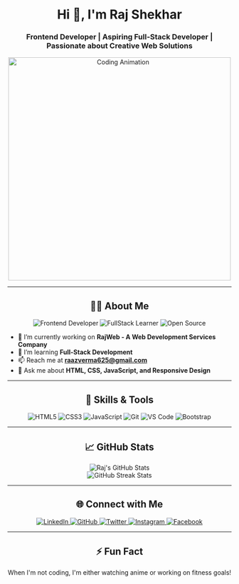 <h1 align="center">Hi 👋, I'm Raj Shekhar</h1>
<h3 align="center">Frontend Developer | Aspiring Full-Stack Developer | Passionate about Creative Web Solutions</h3>

<p align="center">
  <img src="https://media.giphy.com/media/qgQUggAC3Pfv687qPC/giphy.gif" alt="Coding Animation" width="500"/>
</p>


---

<h2 align="center">👨‍💻 About Me</h2>
<p align="center">
  <img src="https://img.shields.io/badge/Frontend%20Developer-%23008cff.svg?&style=for-the-badge&logo=html5&logoColor=white" alt="Frontend Developer"/>
  <img src="https://img.shields.io/badge/FullStack%20Learner-%23e100ff.svg?&style=for-the-badge&logo=javascript&logoColor=white" alt="FullStack Learner"/>
  <img src="https://img.shields.io/badge/Open%20Source-%23f57c00.svg?&style=for-the-badge&logo=github&logoColor=white" alt="Open Source"/>
</p>

- 🔭 I’m currently working on **RajWeb - A Web Development Services Company**
- 🌱 I’m learning **Full-Stack Development**
- 📫 Reach me at **[raazverma625@gmail.com](mailto:raazverma625@gmail.com)**
- 💬 Ask me about **HTML, CSS, JavaScript, and Responsive Design**

---

<h2 align="center">🚀 Skills & Tools</h2>
<p align="center">
  <img src="https://img.shields.io/badge/HTML5-%23E34F26.svg?style=for-the-badge&logo=html5&logoColor=white" alt="HTML5"/>
  <img src="https://img.shields.io/badge/CSS3-%231572B6.svg?style=for-the-badge&logo=css3&logoColor=white" alt="CSS3"/>
  <img src="https://img.shields.io/badge/JavaScript-%23F7DF1E.svg?style=for-the-badge&logo=javascript&logoColor=black" alt="JavaScript"/>
  <img src="https://img.shields.io/badge/Git-%23F05032.svg?style=for-the-badge&logo=git&logoColor=white" alt="Git"/>
  <img src="https://img.shields.io/badge/VS%20Code-%23007ACC.svg?style=for-the-badge&logo=visual-studio-code&logoColor=white" alt="VS Code"/>
  <img src="https://img.shields.io/badge/Bootstrap-%237952B3.svg?style=for-the-badge&logo=bootstrap&logoColor=white" alt="Bootstrap"/>
</p>

---

<h2 align="center">📈 GitHub Stats</h2>
<p align="center">
  <img src="https://github-readme-stats.vercel.app/api?username=raazkumar24&show_icons=true&theme=radical" alt="Raj's GitHub Stats"/>
  <br/>
  <img src="https://github-readme-streak-stats.herokuapp.com/?user=raazkumar24&theme=radical" alt="GitHub Streak Stats"/>
</p>

---

<h2 align="center">🌐 Connect with Me</h2>
<p align="center">
  <a href="https://www.linkedin.com/in/raj-shekhar-799898214" target="_blank">
    <img src="https://img.shields.io/badge/LinkedIn-%230A66C2.svg?style=for-the-badge&logo=linkedin&logoColor=white" alt="LinkedIn"/>
  </a>
  <a href="https://github.com/raazkumar24" target="_blank">
    <img src="https://img.shields.io/badge/GitHub-%23181717.svg?style=for-the-badge&logo=github&logoColor=white" alt="GitHub"/>
  </a>
  <a href="https://x.com/RajWeb24" target="_blank">
    <img src="https://img.shields.io/badge/Twitter-%231DA1F2.svg?style=for-the-badge&logo=twitter&logoColor=white" alt="Twitter"/>
  </a>
  <a href="https://www.instagram.com/raaz_kumar" target="_blank">
    <img src="https://img.shields.io/badge/Instagram-%23E4405F.svg?style=for-the-badge&logo=instagram&logoColor=white" alt="Instagram"/>
  </a>
  <a href="https://www.facebook.com/profile.php?id=100048921287040" target="_blank">
    <img src="https://img.shields.io/badge/Facebook-%231877F2.svg?style=for-the-badge&logo=facebook&logoColor=white" alt="Facebook"/>
  </a>
</p>

---

<h2 align="center">⚡ Fun Fact</h2>
<p align="center">When I'm not coding, I'm either watching anime or working on fitness goals!</p>
